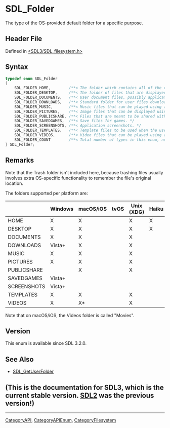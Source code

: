 # SDL_Folder

The type of the OS-provided default folder for a specific purpose.

## Header File

Defined in [<SDL3/SDL_filesystem.h>](https://github.com/libsdl-org/SDL/blob/main/include/SDL3/SDL_filesystem.h)

## Syntax

```c
typedef enum SDL_Folder
{
    SDL_FOLDER_HOME,        /**< The folder which contains all of the current user's data, preferences, and documents. It usually contains most of the other folders. If a requested folder does not exist, the home folder can be considered a safe fallback to store a user's documents. */
    SDL_FOLDER_DESKTOP,     /**< The folder of files that are displayed on the desktop. Note that the existence of a desktop folder does not guarantee that the system does show icons on its desktop; certain GNU/Linux distros with a graphical environment may not have desktop icons. */
    SDL_FOLDER_DOCUMENTS,   /**< User document files, possibly application-specific. This is a good place to save a user's projects. */
    SDL_FOLDER_DOWNLOADS,   /**< Standard folder for user files downloaded from the internet. */
    SDL_FOLDER_MUSIC,       /**< Music files that can be played using a standard music player (mp3, ogg...). */
    SDL_FOLDER_PICTURES,    /**< Image files that can be displayed using a standard viewer (png, jpg...). */
    SDL_FOLDER_PUBLICSHARE, /**< Files that are meant to be shared with other users on the same computer. */
    SDL_FOLDER_SAVEDGAMES,  /**< Save files for games. */
    SDL_FOLDER_SCREENSHOTS, /**< Application screenshots. */
    SDL_FOLDER_TEMPLATES,   /**< Template files to be used when the user requests the desktop environment to create a new file in a certain folder, such as "New Text File.txt".  Any file in the Templates folder can be used as a starting point for a new file. */
    SDL_FOLDER_VIDEOS,      /**< Video files that can be played using a standard video player (mp4, webm...). */
    SDL_FOLDER_COUNT        /**< Total number of types in this enum, not a folder type by itself. */
} SDL_Folder;
```

## Remarks

Note that the Trash folder isn't included here, because trashing files
usually involves extra OS-specific functionality to remember the file's
original location.

The folders supported per platform are:

|             | Windows | macOS/iOS | tvOS | Unix (XDG) | Haiku | Emscripten |
| ----------- | ------- | --------- | ---- | ---------- | ----- | ---------- |
| HOME        | X       | X         |      | X          | X     | X          |
| DESKTOP     | X       | X         |      | X          | X     |            |
| DOCUMENTS   | X       | X         |      | X          |       |            |
| DOWNLOADS   | Vista+  | X         |      | X          |       |            |
| MUSIC       | X       | X         |      | X          |       |            |
| PICTURES    | X       | X         |      | X          |       |            |
| PUBLICSHARE |         | X         |      | X          |       |            |
| SAVEDGAMES  | Vista+  |           |      |            |       |            |
| SCREENSHOTS | Vista+  |           |      |            |       |            |
| TEMPLATES   | X       | X         |      | X          |       |            |
| VIDEOS      | X       | X*        |      | X          |       |            |

Note that on macOS/iOS, the Videos folder is called "Movies".

## Version

This enum is available since SDL 3.2.0.

## See Also

- [SDL_GetUserFolder](SDL_GetUserFolder)


## (This is the documentation for SDL3, which is the current stable version. [SDL2](https://wiki.libsdl.org/SDL2/) was the previous version!)



----
[CategoryAPI](CategoryAPI), [CategoryAPIEnum](CategoryAPIEnum), [CategoryFilesystem](CategoryFilesystem)

